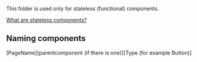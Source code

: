 This folder is used only for stateless (functional) components.

[What are stateless components?](https://programmingwithmosh.com/react/react-functional-components/)

## Naming components

[PageName][parentcomponent (if there is one)][Type (for example Button)]
